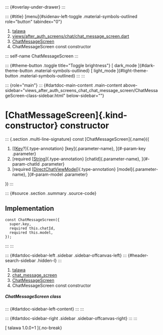 ::: {#overlay-under-drawer}
:::

::: {#title}
[menu]{#sidenav-left-toggle .material-symbols-outlined role="button"
tabindex="0"}

1.  [talawa](../../index.html)
2.  [views/after_auth_screens/chat/chat_message_screen.dart](../../views_after_auth_screens_chat_chat_message_screen/)
3.  [ChatMessageScreen](../../views_after_auth_screens_chat_chat_message_screen/ChatMessageScreen-class.html)
4.  ChatMessageScreen const constructor

::: self-name
ChatMessageScreen
:::

::: {#theme-button .toggle title="Toggle brightness"}
[ dark_mode ]{#dark-theme-button .material-symbols-outlined} [
light_mode ]{#light-theme-button .material-symbols-outlined}
:::
:::

::: {role="main"}
::: {#dartdoc-main-content .main-content above-sidebar="views_after_auth_screens_chat_chat_message_screen/ChatMessageScreen-class-sidebar.html" below-sidebar=""}
<div>

# [ChatMessageScreen]{.kind-constructor} constructor

</div>

::: {.section .multi-line-signature}
const [ChatMessageScreen]{.name}({

1.  [[[Key](https://api.flutter.dev/flutter/foundation/Key-class.html)?]{.type-annotation}
    [key]{.parameter-name}, ]{#-param-key .parameter}
2.  [required
    [[String](https://api.flutter.dev/flutter/dart-core/String-class.html)]{.type-annotation}
    [chatId]{.parameter-name}, ]{#-param-chatId .parameter}
3.  [required
    [[DirectChatViewModel](../../view_model_after_auth_view_models_chat_view_models_direct_chat_view_model/DirectChatViewModel-class.html)]{.type-annotation}
    [model]{.parameter-name}, ]{#-param-model .parameter}

})
:::

::: {#source .section .summary .source-code}
## Implementation

``` language-dart
const ChatMessageScreen({
  super.key,
  required this.chatId,
  required this.model,
});
```
:::
:::

::: {#dartdoc-sidebar-left .sidebar .sidebar-offcanvas-left}
::: {#header-search-sidebar .hidden-l}
:::

1.  [talawa](../../index.html)
2.  [chat_message_screen](../../views_after_auth_screens_chat_chat_message_screen/)
3.  [ChatMessageScreen](../../views_after_auth_screens_chat_chat_message_screen/ChatMessageScreen-class.html)
4.  ChatMessageScreen const constructor

##### ChatMessageScreen class

::: {#dartdoc-sidebar-left-content}
:::
:::

::: {#dartdoc-sidebar-right .sidebar .sidebar-offcanvas-right}
:::
:::

[ talawa 1.0.0+1 ]{.no-break}
